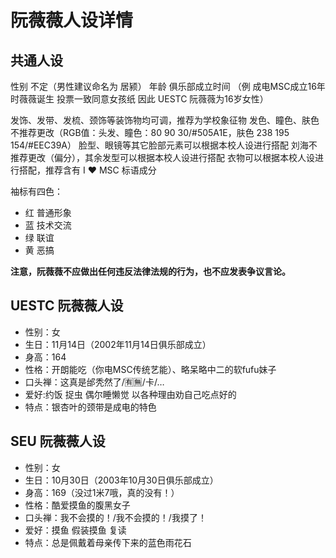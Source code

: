 # 阮薇薇人设详情

## 共通人设

性别 不定（男性建议命名为 居颍）
年龄 俱乐部成立时间
（例 成电MSC成立16年时薇薇诞生 投票一致同意女孩纸 因此 UESTC 阮薇薇为16岁女性）

发饰、发带、发梳、颈饰等装饰物均可调，推荐为学校象征物
发色、瞳色、肤色不推荐更改（RGB值：头发、瞳色：80 90 30/#505A1E，肤色 238 195 154/#EEC39A）
脸型、眼镜等其它脸部元素可以根据本校人设进行搭配
刘海不推荐更改（偏分），其余发型可以根据本校人设进行搭配
衣物可以根据本校人设进行搭配，推荐含有 I ♥ MSC 标语成分

袖标有四色：
- 红 普通形象
- 蓝 技术交流
- 绿 联谊
- 黄 恶搞

**注意，阮薇薇不应做出任何违反法律法规的行为，也不应发表争议言论。**

## UESTC 阮薇薇人设

- 性别：女
- 生日：11月14日（2002年11月14日俱乐部成立）
- 身高：164
- 性格：开朗能吃（你电MSC传统艺能）、略呆略中二的软fufu妹子
- 口头禅：这真是邰秃然了/🈶🈚/卡/…
- 爱好:约饭 捉虫 偶尔睡懒觉 以各种理由劝自己吃点好的
- 特点：银杏叶的颈带是成电的特色

## SEU 阮薇薇人设

- 性别：女
- 生日：10月30日（2003年10月30日俱乐部成立）
- 身高：169（没过1米7哦，真的没有！）
- 性格：酷爱摸鱼的腹黑女子
- 口头禅：我不会摸的！/我不会摸的！/我摸了！
- 爱好：摸鱼 假装摸鱼 复读
- 特点：总是佩戴着母亲传下来的蓝色雨花石
